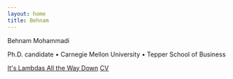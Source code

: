 ```yaml
---
layout: home
title: Behnam
---
```


Behnam Mohammadi

Ph.D. candidate • Carnegie Mellon University • Tepper School of Business

[It's Lambdas All the Way Down](its_lambdas_all_the_way_down.md)
[CV](CV.md)
